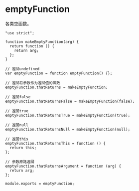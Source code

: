 # emptyFunction

各类空函数。

    "use strict";

    function makeEmptyFunction(arg) {
      return function () {
        return arg;
      };
    }

    // 返回undefined
    var emptyFunction = function emptyFunction() {};

    // 返回将参数作为返回值的函数
    emptyFunction.thatReturns = makeEmptyFunction;

    // 返回false
    emptyFunction.thatReturnsFalse = makeEmptyFunction(false);

    // 返回true
    emptyFunction.thatReturnsTrue = makeEmptyFunction(true);

    // 返回null
    emptyFunction.thatReturnsNull = makeEmptyFunction(null);

    // 返回this
    emptyFunction.thatReturnsThis = function () {
      return this;
    };

    // 参数原路返回
    emptyFunction.thatReturnsArgument = function (arg) {
      return arg;
    };

    module.exports = emptyFunction;